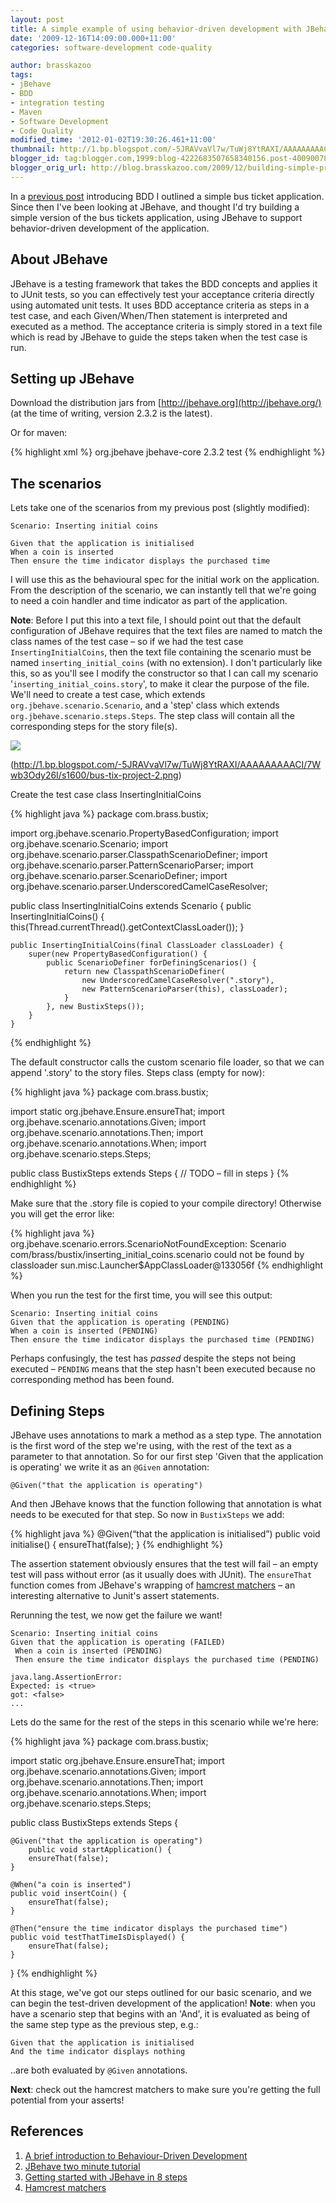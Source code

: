 ```yaml
---
layout: post
title: A simple example of using behavior-driven development with JBehave
date: '2009-12-16T14:09:00.000+11:00'
categories: software-development code-quality

author: brasskazoo
tags:
- jBehave
- BDD
- integration testing
- Maven
- Software Development
- Code Quality
modified_time: '2012-01-02T19:30:26.461+11:00'
thumbnail: http://1.bp.blogspot.com/-5JRAVvaVl7w/TuWj8YtRAXI/AAAAAAAAACI/7Wwb3Ody26I/s72-c/bus-tix-project-2.png
blogger_id: tag:blogger.com,1999:blog-4222683507658340156.post-400900782401078058
blogger_orig_url: http://blog.brasskazoo.com/2009/12/building-simple-project-using-behavior.html
---
```


In a [previous 
post](http://blog.brasskazoo.com/2009/10/brief-introduction-to-behaviour-driven_26.html/) 
introducing BDD I outlined a simple bus ticket application. Since then I've 
been looking at JBehave, and thought I'd try building a simple version of the 
bus tickets application, using JBehave to support behavior-driven development 
of the application.

## About JBehave
JBehave is a testing framework that takes the BDD concepts and
applies it to JUnit tests, so you can effectively test your acceptance 
criteria directly using automated unit tests. 
It uses BDD acceptance criteria as steps in a test case, and each 
Given/When/Then statement is interpreted and executed as a method. The 
acceptance criteria is simply stored in a text file which is read by JBehave 
to guide the steps taken when the test case is run. 

## Setting up JBehave
Download the distribution jars from [http://jbehave.org](http://jbehave.org/) (at the time of writing, version 2.3.2 is the latest).

Or for maven: 

{% highlight xml %}
<dependency>
    <groupId>org.jbehave</groupId>
    <artifactId>jbehave-core</artifactId>
    <version>2.3.2</version>
    <scope>test</scope>
</dependency>
{% endhighlight %}

##     The scenarios
Lets take one of the scenarios from my previous post (slightly modified):

````
Scenario: Inserting initial coins

Given that the application is initialised 
When a coin is inserted 
Then ensure the time indicator displays the purchased time
````

I will use this as the behavioural spec for the initial work on the 
application. From the description of the scenario, we can instantly tell that 
we're going to need a coin handler and time indicator as part of the 
application.

**Note**: Before I put this into a text file, I should point out that the
default configuration of JBehave requires that the text files are named to 
match the class names of the test case – so if we had the test case 
`InsertingInitialCoins`, then the text file containing the scenario must be 
named `inserting_initial_coins` (with no extension). I don't particularly like 
this, so as you'll see I modify the constructor so that I can call my scenario 
'`inserting_initial_coins.story`', to make it clear the purpose of the file. 
We'll need to create a test case, which extends 
`org.jbehave.scenario.Scenario`, and a 'step' class which extends  
`org.jbehave.scenario.steps.Steps`. The step class will contain all the 
corresponding steps for the story file(s). 

<img src="http://1.bp.blogspot.com/-5JRAVvaVl7w/TuWj8YtRAXI/AAAAAAAAACI/7Wwb3Ody26I/s1600/bus-tix-project-2.png">

(http://1.bp.blogspot.com/-5JRAVvaVl7w/TuWj8YtRAXI/AAAAAAAAACI/7Wwb3Ody26I/s1600/bus-tix-project-2.png)

Create the test case class InsertingInitialCoins 

{% highlight java %}
package com.brass.bustix;

import org.jbehave.scenario.PropertyBasedConfiguration; 
import org.jbehave.scenario.Scenario; 
import org.jbehave.scenario.parser.ClasspathScenarioDefiner; 
import org.jbehave.scenario.parser.PatternScenarioParser; 
import org.jbehave.scenario.parser.ScenarioDefiner; 
import org.jbehave.scenario.parser.UnderscoredCamelCaseResolver; 

public class InsertingInitialCoins extends Scenario { 
    public InsertingInitialCoins() { 
        this(Thread.currentThread().getContextClassLoader()); 
    } 

    public InsertingInitialCoins(final ClassLoader classLoader) { 
        super(new PropertyBasedConfiguration() { 
            public ScenarioDefiner forDefiningScenarios() { 
                return new ClasspathScenarioDefiner( 
                    new UnderscoredCamelCaseResolver(".story"), 
                    new PatternScenarioParser(this), classLoader); 
                } 
            }, new BustixSteps()); 
        } 
    }
{% endhighlight %}

The default constructor calls the custom scenario file loader, so that we can 
append '.story' to the story files. 
Steps class (empty for now): 

{% highlight java %}
package com.brass.bustix;

import static org.jbehave.Ensure.ensureThat; 
import org.jbehave.scenario.annotations.Given; 
import org.jbehave.scenario.annotations.Then; 
import org.jbehave.scenario.annotations.When; 
import org.jbehave.scenario.steps.Steps; 

public class BustixSteps extends Steps { 
    // TODO – fill in steps 
}
{% endhighlight %}

Make sure that the .story file is copied to your compile directory! Otherwise 
you will get the error like: 

{% highlight java %}
org.jbehave.scenario.errors.ScenarioNotFoundException: Scenario
com/brass/bustix/inserting_initial_coins.scenario could not be found by 
classloader sun.misc.Launcher$AppClassLoader@133056f
{% endhighlight %}

When you run the test for the first time, you will see this output: 

````
Scenario: Inserting initial coins
Given that the application is operating (PENDING) 
When a coin is inserted (PENDING) 
Then ensure the time indicator displays the purchased time (PENDING)
````

Perhaps confusingly, the test has _passed_ despite the steps not being
executed – `PENDING` means that the step hasn't been executed because no 
corresponding method has been found. 

##    Defining Steps
JBehave uses annotations to mark a method as a step type.
The annotation is the first word of the step we're using, with the rest of the 
text as a parameter to that annotation. So for our first step 'Given that the 
application is operating' we write it as an `@Given` annotation:

````
@Given("that the application is operating")
````

And then JBehave knows that the function following that annotation is what 
needs to be executed for that step. 
So now in `BustixSteps` we add:

{% highlight java %}
@Given(“that the application is initialised”)
public void initialise() { 
    ensureThat(false); 
}
{% endhighlight %}

The assertion statement obviously ensures that the test will fail – an empty
test will pass without error (as it usually does with JUnit). The `ensureThat`
function comes from JBehave's wrapping of
[hamcrest matchers](http://code.google.com/p/hamcrest/) – an interesting
alternative to Junit's assert statements.

Rerunning the test, we now get the failure we want! 

````
Scenario: Inserting initial coins
Given that the application is operating (FAILED) 
 When a coin is inserted (PENDING) 
 Then ensure the time indicator displays the purchased time (PENDING) 

java.lang.AssertionError: 
Expected: is <true>
got: <false>
...
````

Lets do the same for the rest of the steps in this scenario while we're here: 

{% highlight java %}
package com.brass.bustix; 

import static org.jbehave.Ensure.ensureThat; 
import org.jbehave.scenario.annotations.Given; 
import org.jbehave.scenario.annotations.Then; 
import org.jbehave.scenario.annotations.When; 
import org.jbehave.scenario.steps.Steps; 

public class BustixSteps extends Steps { 

    @Given("that the application is operating") 
        public void startApplication() { 
        ensureThat(false); 
    } 

    @When("a coin is inserted") 
    public void insertCoin() { 
        ensureThat(false); 
    } 

    @Then("ensure the time indicator displays the purchased time") 
    public void testThatTimeIsDisplayed() { 
        ensureThat(false); 
    } 
}
{% endhighlight %}

At this stage, we've got our steps outlined for our basic scenario, and we can 
begin the test-driven  development of the application! 
**Note**: when you have a scenario step that begins with an 'And', it is
evaluated as being of the same step type as the previous step, e.g.: 

````
Given that the application is initialised
And the time indicator displays nothing
````

..are both evaluated by `@Given` annotations.

**Next**: check out the hamcrest matchers to make sure you're getting the
full potential from your asserts!

##   References
1. [A brief introduction to Behaviour-Driven Development](http://blog.brasskazoo.com/2009/10/brief-introduction-to-behaviour-driven_26.html/)
1. [JBehave two minute tutorial](http://jbehave.org/documentation/two-minute-tutorial/)
1. [Getting started with JBehave in 8 steps](http://www.shaafshah.com/2009/08/12/getting-started-with-jbehave-in-8-steps/)
1. [Hamcrest matchers](http://code.google.com/p/hamcrest/wiki/Tutorial) 
